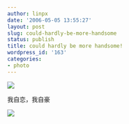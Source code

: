```yaml
---
author: linpx
date: '2006-05-05 13:55:27'
layout: post
slug: could-hardly-be-more-handsome
status: publish
title: could hardly be more handsome!
wordpress_id: '163'
categories:
- photo
---
```


  
  
  
  
![](http://static.flickr.com/49/140831299_f73d5624dc.jpg?v=0)

  
我自恋，我自豪

  

![](http://static.flickr.com/53/140812124_ec5ecda6ee.jpg?v=0)

  


